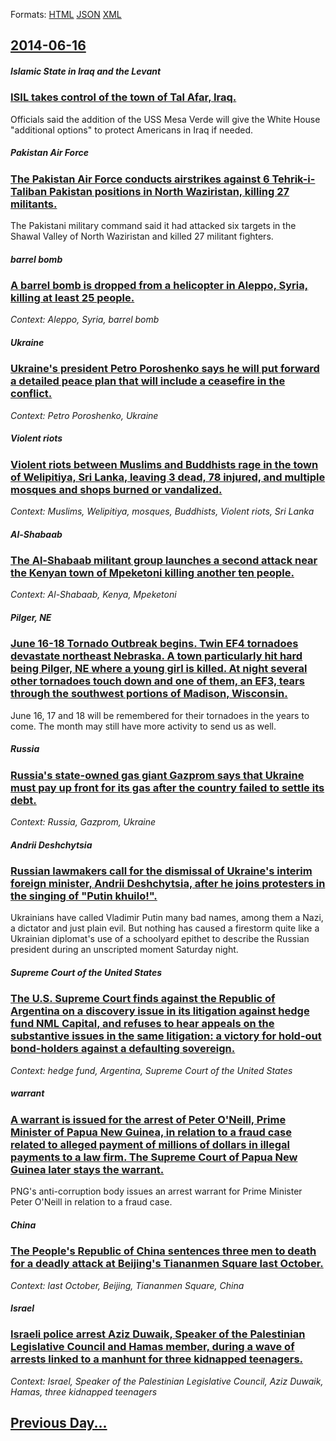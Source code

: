 
Formats: [HTML](2014/06/16/index.html)  [JSON](2014/06/16/index.json)  [XML](2014/06/16/index.xml)  

## [2014-06-16](/news/2014/06/16/index.md)

##### Islamic State in Iraq and the Levant
### [ISIL takes control of the town of Tal Afar, Iraq. ](/news/2014/06/16/isil-takes-control-of-the-town-of-tal-afar-iraq.md)
Officials said the addition of the USS Mesa Verde will give the White House &quot;additional options&quot; to protect Americans in Iraq if needed.

##### Pakistan Air Force
### [The Pakistan Air Force conducts airstrikes against 6 Tehrik-i-Taliban Pakistan positions in North Waziristan, killing 27 militants. ](/news/2014/06/16/the-pakistan-air-force-conducts-airstrikes-against-6-tehrik-i-taliban-pakistan-positions-in-north-waziristan-killing-27-militants.md)
The Pakistani military command said it had attacked six targets in the Shawal Valley of North Waziristan and killed 27 militant fighters.

##### barrel bomb
### [A barrel bomb is dropped from a helicopter in Aleppo, Syria, killing at least 25 people. ](/news/2014/06/16/a-barrel-bomb-is-dropped-from-a-helicopter-in-aleppo-syria-killing-at-least-25-people.md)
_Context: Aleppo, Syria, barrel bomb_

##### Ukraine
### [Ukraine's president Petro Poroshenko says he will put forward a detailed peace plan that will include a ceasefire in the conflict. ](/news/2014/06/16/ukraine-s-president-petro-poroshenko-says-he-will-put-forward-a-detailed-peace-plan-that-will-include-a-ceasefire-in-the-conflict.md)
_Context: Petro Poroshenko, Ukraine_

##### Violent riots
### [Violent riots between Muslims and Buddhists rage in the town of Welipitiya, Sri Lanka, leaving 3 dead, 78 injured, and multiple mosques and shops burned or vandalized. ](/news/2014/06/16/violent-riots-between-muslims-and-buddhists-rage-in-the-town-of-welipitiya-sri-lanka-leaving-3-dead-78-injured-and-multiple-mosques-and.md)
_Context: Muslims, Welipitiya, mosques, Buddhists, Violent riots, Sri Lanka_

##### Al-Shabaab
### [The Al-Shabaab militant group launches a second attack near the Kenyan town of Mpeketoni killing another ten people. ](/news/2014/06/16/the-al-shabaab-militant-group-launches-a-second-attack-near-the-kenyan-town-of-mpeketoni-killing-another-ten-people.md)
_Context: Al-Shabaab, Kenya, Mpeketoni_

##### Pilger, NE
### [June 16-18 Tornado Outbreak begins. Twin EF4 tornadoes devastate northeast Nebraska. A town particularly hit hard being Pilger, NE where a young girl is killed. At night several other tornadoes touch down and one of them, an EF3, tears through the southwest portions of Madison, Wisconsin. ](/news/2014/06/16/june-16-18-tornado-outbreak-begins-twin-ef4-tornadoes-devastate-northeast-nebraska-a-town-particularly-hit-hard-being-pilger-ne-where-a-y.md)
June 16, 17 and 18 will be remembered for their tornadoes in the years to come. The month may still have more activity to send us as well.

##### Russia
### [Russia's state-owned gas giant Gazprom says that Ukraine must pay up front for its gas after the country failed to settle its debt. ](/news/2014/06/16/russia-s-state-owned-gas-giant-gazprom-says-that-ukraine-must-pay-up-front-for-its-gas-after-the-country-failed-to-settle-its-debt.md)
_Context: Russia, Gazprom, Ukraine_

##### Andrii Deshchytsia
### [Russian lawmakers call for the dismissal of Ukraine's interim foreign minister, Andrii Deshchytsia, after he joins protesters in the singing of "Putin khuilo!". ](/news/2014/06/16/russian-lawmakers-call-for-the-dismissal-of-ukraine-s-interim-foreign-minister-andrii-deshchytsia-after-he-joins-protesters-in-the-singing.md)
Ukrainians have called Vladimir Putin many bad names, among them a Nazi, a dictator and just plain evil. But nothing has caused a firestorm quite like a Ukrainian diplomat&#039;s use of a schoolyard epithet to describe the Russian president during an unscripted moment Saturday night.

##### Supreme Court of the United States
### [The U.S. Supreme Court finds against the Republic of Argentina on a discovery issue in its litigation against hedge fund NML Capital, and refuses to hear appeals on the substantive issues in the same litigation: a victory for hold-out bond-holders against a defaulting sovereign. ](/news/2014/06/16/the-u-s-supreme-court-finds-against-the-republic-of-argentina-on-a-discovery-issue-in-its-litigation-against-hedge-fund-nml-capital-and-re.md)
_Context: hedge fund, Argentina, Supreme Court of the United States_

##### warrant
### [A warrant is issued for the arrest of Peter O'Neill, Prime Minister of Papua New Guinea, in relation to a fraud case related to alleged payment of millions of dollars in illegal payments to a law firm. The Supreme Court of Papua New Guinea later stays the warrant. ](/news/2014/06/16/a-warrant-is-issued-for-the-arrest-of-peter-o-neill-prime-minister-of-papua-new-guinea-in-relation-to-a-fraud-case-related-to-alleged-paym.md)
PNG&#039;s anti-corruption body issues an arrest warrant for Prime Minister Peter O&#039;Neill in relation to a fraud case.

##### China
### [The People's Republic of China sentences three men to death for a deadly attack at Beijing's Tiananmen Square last October. ](/news/2014/06/16/the-people-s-republic-of-china-sentences-three-men-to-death-for-a-deadly-attack-at-beijing-s-tiananmen-square-last-october.md)
_Context: last October, Beijing, Tiananmen Square, China_

##### Israel
### [Israeli police arrest Aziz Duwaik, Speaker of the Palestinian Legislative Council and Hamas member, during a wave of arrests linked to a manhunt for three kidnapped teenagers. ](/news/2014/06/16/israeli-police-arrest-aziz-duwaik-speaker-of-the-palestinian-legislative-council-and-hamas-member-during-a-wave-of-arrests-linked-to-a-man.md)
_Context: Israel, Speaker of the Palestinian Legislative Council, Aziz Duwaik, Hamas, three kidnapped teenagers_

## [Previous Day...](/news/2014/06/15/index.md)


